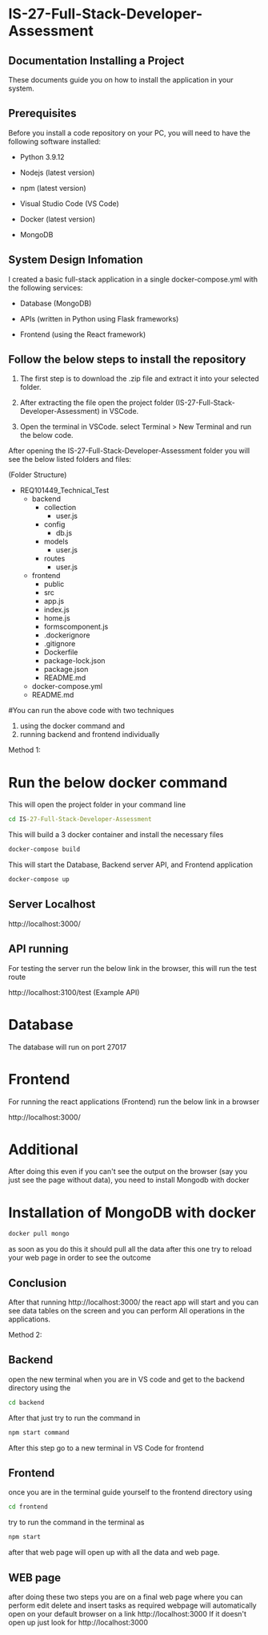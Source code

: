 # IS-27-Full-Stack-Developer-Assessment
## Documentation Installing a Project

These documents guide you on how to install the application in your system.


## Prerequisites

Before you install a code repository on your PC, you will need to have the following software installed:

* Python 3.9.12

* Nodejs (latest version)

* npm (latest version)

* Visual Studio Code (VS Code)

* Docker (latest version)

* MongoDB


## System Design Infomation

I created a basic full-stack application in a single docker-compose.yml with the following services:

- Database (MongoDB)

- APIs (written in Python using Flask frameworks)

- Frontend (using the React framework)



## Follow the below steps to install the repository

1) The first step is to download the .zip file and extract it into your selected folder.

2) After extracting the file open the project folder (IS-27-Full-Stack-Developer-Assessment) in VSCode.

3) Open the terminal in VSCode. select Terminal > New Terminal and run the below code.


After opening the IS-27-Full-Stack-Developer-Assessment folder you will see the below listed folders and files:


(Folder Structure)

- REQ101449_Technical_Test
    - backend
       - collection
            - user.js
       - config
            - db.js
       - models
            - user.js
       - routes
            - user.js
    - frontend
        - public
        - src
        - app.js
        - index.js
        - home.js
        - formscomponent.js
        - .dockerignore
        - .gitignore
        - Dockerfile
        - package-lock.json
        - package.json
        - README.md
    - docker-compose.yml
    - README.md

#You can run the above code with two techniques
1. using the docker command and
2. running backend and frontend individually

Method 1:
# Run the below docker command 

This will open the project folder in your command line

```cmd
cd IS-27-Full-Stack-Developer-Assessment
```

This will build a 3 docker container and install the necessary files

```cmd
docker-compose build
```

This will start the Database, Backend server API, and  Frontend application

```cmd
docker-compose up
```

## Server Localhost

http://localhost:3000/  


## API running 

For testing the server run the below link in the browser, this will run the test route

http://localhost:3100/test  (Example API)


# Database

The database will run on port 27017


# Frontend 

For running the react applications (Frontend) run the below link in a browser

http://localhost:3000/

# Additional
After doing this even if you can't see the output on the browser (say you just see the page without data), you need to install Mongodb with docker

# Installation of MongoDB with docker
```cmd 
docker pull mongo
```
as soon as you do this it should pull all the data 
after this one try to reload your web page in order to see the outcome


## Conclusion

After that running http://localhost:3000/ the react app will start and you can see data tables on the screen and you can perform All operations in the applications.


Method 2:
## Backend
open the new terminal when you are in VS code and get to the backend directory using the
```cmd
cd backend
```

After that just try to run the command in
```cmd
npm start command
```

After this step go to a new terminal in VS Code for frontend

## Frontend
once you are in the terminal guide yourself to the frontend directory using
```cmd
cd frontend
```
try to run  the command in the terminal as
```cmd
npm start
```
after that web page will open up with all the data and web page.



## WEB page
after doing these two steps you are on a final web page where you can perform edit delete and insert tasks as required webpage will automatically open on your default browser on a link
http://localhost:3000
If it doesn't open up just look for
http://localhost:3000




